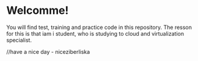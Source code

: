 # Welcomme! 

You will find test, training and practice code in this repository. The resson for this is that iam i student,
who is studying to cloud and virtualization specialist.


//have a nice day - niceziberliska
